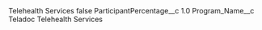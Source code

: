 <?xml version="1.0" encoding="UTF-8"?>
<CustomMetadata xmlns="http://soap.sforce.com/2006/04/metadata" xmlns:xsi="http://www.w3.org/2001/XMLSchema-instance" xmlns:xsd="http://www.w3.org/2001/XMLSchema">
    <label>Telehealth Services</label>
    <protected>false</protected>
    <values>
        <field>ParticipantPercentage__c</field>
        <value xsi:type="xsd:double">1.0</value>
    </values>
    <values>
        <field>Program_Name__c</field>
        <value xsi:type="xsd:string">Teladoc Telehealth Services</value>
    </values>
</CustomMetadata>
